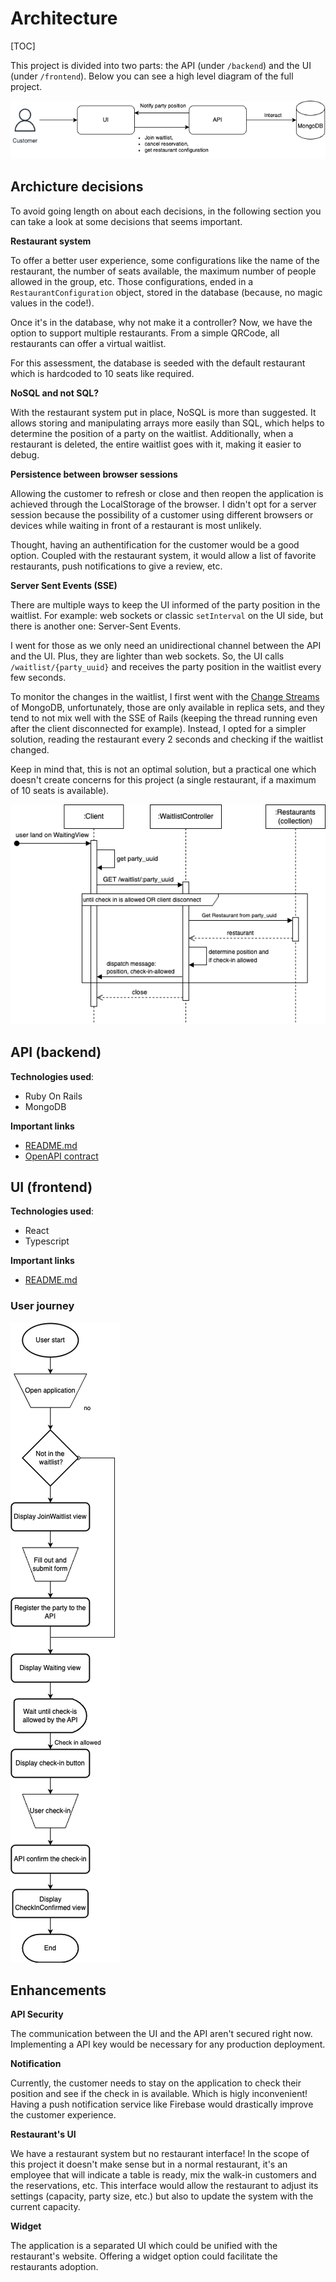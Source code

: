 # Architecture

[TOC]

This project is divided into two parts: the API (under `/backend`) and the UI (under `/frontend`). Below you can see a high level diagram of the full project.



![High level diagram of the application](docs/high-level-diagram.png "High level diagram")

## Archicture decisions

To avoid going length on about each decisions, in the following section you can take a look at some decisions that seems important.

**Restaurant system**

To offer a better user experience, some configurations like the name of the restaurant, the number of seats available, the maximum number of people allowed in the group, etc. Those configurations, ended in a `RestaurantConfiguration` object, stored in the database (because, no magic values in the code!). 

Once it's in the database, why not make it a controller? Now, we have the option to support multiple restaurants. From a simple QRCode, all restaurants can offer a virtual waitlist.

For this assessment, the database is seeded with the default restaurant which is hardcoded to 10 seats like required.

**NoSQL and not SQL?**

With the restaurant system put in place, NoSQL is more than suggested. It allows storing and manipulating arrays more easily than SQL, which helps to determine the position of a party on the waitlist. Additionally, when a restaurant is deleted, the entire waitlist goes with it, making it easier to debug.

**Persistence between browser sessions**

Allowing the customer to refresh or close and then reopen the application is achieved through the LocalStorage of the browser. I didn't opt for a server session because the possibility of a customer using different browsers or devices while waiting in front of a restaurant is most unlikely. 

Thought, having an authentification for the customer would be a good option. Coupled with the restaurant system, it would allow a list of favorite restaurants, push notifications to give a review, etc.

**Server Sent Events (SSE)**

There are multiple ways to keep the UI informed of the party position in the waitlist. For example: web sockets or classic `setInterval` on the UI side, but there is another one: Server-Sent Events.

I went for those as we only need an unidirectional channel between the API and the UI. Plus, they are lighter than web sockets. So, the UI calls `/waitlist/{party_uuid}` and receives the party position in the waitlist every few seconds. 

To monitor the changes in the waitlist, I first went with the [Change Streams](https://www.mongodb.com/docs/manual/changeStreams/) of MongoDB, unfortunately, those are only available in replica sets, and they tend to not mix well with the SSE of Rails (keeping the thread running even after the client disconnected for example). Instead, I opted for a simpler solution, reading the restaurant every 2 seconds and checking if the waitlist changed. 

Keep in mind that, this is not an optimal solution, but a practical one which doesn't create concerns for this project (a single restaurant, if a maximum of 10 seats is available).

![SSE sequence diagram](docs/SSE-sequence-diagram.png)

## API (backend)

**Technologies used**:

- Ruby On Rails
- MongoDB

**Important links**

- [README.md](backend/README.md)
- [OpenAPI contract](backend/docs/openapi-spec.yaml)

## UI (frontend)

**Technologies used**:

- React
- Typescript

**Important links**

- [README.md](frontend/README.md)

### User journey

![User journey flow diagram](docs/user-journey-flow-diagram.png "User journey flow diagram")



## Enhancements

**API Security**

The communication between the UI and the API aren't secured right now. Implementing a API key would be necessary for any production deployment.

**Notification**

Currently, the customer needs to stay on the application to check their position and see if the check in is available. Which is higly inconvenient! Having a push notification service like Firebase would drastically improve the customer experience.

**Restaurant's UI**

We have a restaurant system but no restaurant interface! In the scope of this project it doesn't make sense but in a normal restaurant, it's an employee that will indicate a table is ready, mix the walk-in customers and the reservations, etc. This interface would allow the restaurant to adjust its settings (capacity, party size, etc.) but also to update the system with the current capacity.

**Widget**

The application is a separated UI which could be unified with the restaurant's website. Offering a widget option could facilitate the restaurants adoption.